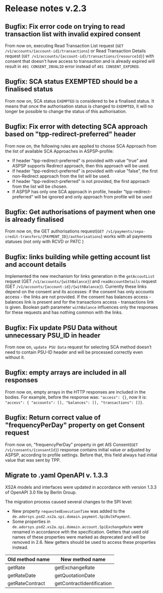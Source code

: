 # Release notes v.2.3

## Bugfix: Fix error code on trying to read transaction list with invalid expired consent
From now on, executing Read Transaction List request (`GET /v1/accounts/{account-id}/transactions`) or Read Transaction 
Details request (`GET /v1/accounts/{account-id}/transactions/{resourceId}`) with consent that doesn't have access to 
transaction and is already expired will result in `401 CONSENT_INVALID` error instead of `401 CONSENT_EXPIRED`.

## Bugfix: SCA status EXEMPTED should be a finalised status
From now on, SCA status `EXEMPTED` is considered to be a finalised status. It means that once the authorisation status 
is changed to `EXEMPTED`, it will no longer be possible to change the status of this authorisation.

## Bugfix: Fix error with detecting SCA approach based on "tpp-redirect-preferred" header
From now on, the following rules are applied to choose SCA Approach from the list of available SCA Approaches in ASPSP-profile:
 * If header "tpp-redirect-preferred" is provided with value "true" and ASPSP supports Redirect approach, then this approach will be used.
 * If header "tpp-redirect-preferred" is provided with value "false", the first non-Redirect approach from the list will be used.
 * If header "tpp-redirect-preferred" is not provided, the first approach from the list will be chosen.
 * If ASPSP has only one SCA approach in profile, header "tpp-redirect-preferred" will be ignored and only approach from profile will be used

## Bugfix: Get authorisations of payment when one is already finalised
From now on, the GET authorisations request(`GET /v1/payments/sepa-credit-transfers/{PAYMENT_ID}/authorisations`) works with all payments statuses (not only with RCVD or PATC )

## Bugfix: links building while getting account list and account details
Implemented the new mechanism for links generation in the `getAccoutList` request (GET `/v1/accounts/{withBalance}`) and 
`readAccountDetails` request (GET `/v1/accounts/{account-id}/{withBalance}`).
Currently these links depend on the consent and its accesses: if the consent has only accounts access - the links are 
not provided. If the consent has balances access - balances link is present and for the transactions access - transactions
link is given. Boolean path parameter `withBalance` influences only the responses for these requests and has nothing common
with the links.

## Bugfix: Fix update PSU Data without unnecessary PSU_ID in header
From now on, `update PSU Data` request for selecting SCA method doesn’t need to contain PSU-ID header and will be processed correctly even without it.

## Bugfix: empty arrays are included in all responses
From now on, empty arrays in the HTTP responses are included in the bodies. For example, before the response was: 
`"access": {}`, now it is: `"access": { "accounts": [], "balances": [], "transactions": []}`.

## Bugfix: Return correct value of "frequencyPerDay" property on get Consent request
From now on, "frequencyPerDay" property in get AIS Consent(`GET /v1/consents/{consentId}`) response contains initial value or adjusted by ASPSP, according to profile settings.
Before that, this field always had initial value that was sent by TPP.

## Migrate to .yaml OpenAPI v. 1.3.3
XS2A models and interfaces were updated in accordance with version 1.3.3 of OpenAPI 3.0 file by Berlin Group.

The migration process caused several changes to the SPI level:
 - New property `requestedExecutionTime` was added to the `de.adorsys.psd2.xs2a.spi.domain.payment.SpiBulkPayment`.
 - Some properties in `de.adorsys.psd2.xs2a.spi.domain.account.SpiExchangeRate` were renamed in accordance with the 
specification. Getters that used old names of these properties were marked as deprecated and will be removed in 2.6.
New getters should be used to access these properties instead.

| Old method name | New method name           |
|-----------------|---------------------------|
| getRate         | getExchangeRate           |
| getRateDate     | getQuotationDate          |
| getRateContract | getContractIdentification |
